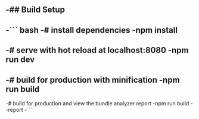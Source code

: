 -## Build Setup
 -
 -``` bash
 -# install dependencies
 -npm install
 -
 -# serve with hot reload at localhost:8080
 -npm run dev
 -
 -# build for production with minification
 -npm run build
 -
 -# build for production and view the bundle analyzer report
 -npm run build --report
 -```